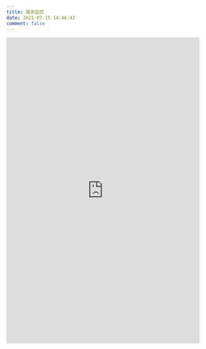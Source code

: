 ```yaml
---
title: 服务监控
date: 2021-07-15 14:46:43
comment: false
---
```


<iframe width="100%" height="800px" frameborder="0" loading="lazy" allowfullscreen marginheight="0" marginwidth="0" src="https://status.rui.plus"></iframe>

